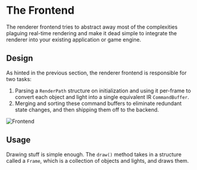 # The Frontend

The renderer frontend tries to abstract away most of the complexities plaguing
real-time rendering and make it dead simple to integrate the renderer into your
existing application or game engine.

## Design

As hinted in the previous section, the renderer frontend is responsible for two
tasks:

1. Parsing a `RenderPath` structure on initialization and using it per-frame to
   convert each object and light into a single equivalent IR `CommandBuffer`.
2. Merging and sorting these command buffers to eliminate redundant state
   changes, and then shipping them off to the backend.

![Frontend](./internals/renderer/frontend.png)

## Usage

Drawing stuff is simple enough. The `draw()` method takes in a structure called
a `Frame`, which is a collection of objects and lights, and draws them.

